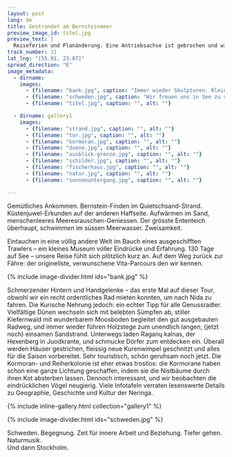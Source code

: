```yaml
---
layout: post
lang: de
title: Gestrandet am Bernsteinmeer
preview_image_id: titel.jpg
preview_text: |
  Reiseferien und Planänderung. Eine Antriebsachse ist gebrochen und wir warten auf Ersatzteile – bald sollen sie kommen, wir hoffen dass alles passt. Grosses Glück: wir sind an einem der schönsten Orte unserer Reise gestrandet, geniessen die unverhoffte Langsamkeit. Erhalten eine liebevolle Umarmung aus der Ferne über der See. Wir folgen dem Gruß.
track_number: 31
lat_lng: "[55.91, 23.87]"
spread_direction: "E"
image_metadata:
  - dirname:
    images:
      - {filename: "bank.jpg", caption: "Immer wieder Skulpturen. Klein, gross, versteckt und sichtbar – allgegenwärtig wie der Bernstein in Klaipeda.", alt: ""}
      - {filename: "schweden.jpg", caption: "Wir freuen uns in See zu stechen. Auf zum Besuch in Schweden!", alt: ""}
      - {filename: "titel.jpg", caption: "", alt: ""}

  - dirname: gallery1
    images:
      - {filename: "strand.jpg", caption: "", alt: ""}
      - {filename: "tor.jpg", caption: "", alt: ""}
      - {filename: "kormoran.jpg", caption: "", alt: ""}
      - {filename: "duene.jpg", caption: "", alt: ""}
      - {filename: "ausblick-grenze.jpg", caption: "", alt: ""}
      - {filename: "schilder.jpg", caption: "", alt: ""}
      - {filename: "fischerhaus.jpg", caption: "", alt: ""}
      - {filename: "natur.jpg", caption: "", alt: ""}
      - {filename: "sonnenuntergang.jpg", caption: "", alt: ""}

---
```

Gemütliches Ankommen. Bernstein-Finden im Quietschsand-Strand. Küstenjuwel-Erkunden auf der anderen Haffseite. Aufwärmen im Sand, menschenleeres Meeresrauschen-Geniessen. Der grösste Ententeich überhaupt, schwimmen im süssen Meerwasser. Zweisamkeit.


Eintauchen in eine völlig andere Welt im Bauch eines ausgeschifften Trawlers – ein kleines Museum voller Eindrücke und Erfahrung. 130 Tage auf See – unsere Reise fühlt sich plötzlich kurz an. Auf dem Weg zurück zur Fähre: der originellste, verwunschene Vita-Parcours den wir kennen. 

{% include image-divider.html ids="bank.jpg" %}

Schmerzender Hintern und Handgelenke – das erste Mal auf dieser Tour, obwohl wir ein recht ordentliches Rad mieten konnten, um nach Nida zu fahren. Die Kurische Nehrung jedoch: ein echter Tipp für alle Genussradler. Vielfältige Dünen wechseln sich mit belebten Sümpfen ab, stiller Kiefernwald mit wunderbarem Moosboden begleitet den gut ausgebauten Radweg, und immer wieder führen Holzstege zum unendlich langen, (jetzt noch) einsamen Sandstrand. Unterwegs laden Raganų kalnas, der Hexenberg in Juodkrante, und schmucke Dörfer zum entdecken ein. Überall werden Häuser gestrichen, fleissig neue Kurenwimpel geschnitzt und alles für die Saison vorbereitet. Sehr touristisch, schön geruhsam noch jetzt. Die Kormoran- und Reiherkolonie ist eher etwas trostlos: die Kormorane haben schon eine ganze Lichtung geschaffen, indem sie die Nistbäume durch ihren Kot absterben lassen. Dennoch interessant, und wir beobachten die eindrücklichen Vögel neugierig. Viele Infotafeln verraten lesenswerte Details zu Geographie, Geschichte und Kultur der Neringa. 
 
{% include inline-gallery.html collection="gallery1" %}

{% include image-divider.html ids="schweden.jpg" %}

Schweden. Begegnung. Zeit für innere Arbeit und Beziehung. Tiefer gehen. Naturmusik.  
Und dann Stockholm. 